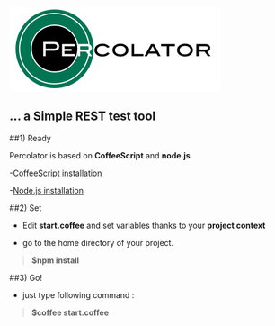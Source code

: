 ![](images/logo.png)
## ... a Simple REST test tool

##1) Ready 

Percolator is based on __CoffeeScript__ and __node.js__

-[CoffeeScript installation](http://coffeescript.org/#installation) 

-[Node.js installation](http://nodejs.org)

##2) Set

- Edit __start.coffee__ and set variables thanks to your __project context__

- go to the home directory of your project.
>__$npm install__

##3) Go!

- just type following command :

>__$coffee start.coffee__


